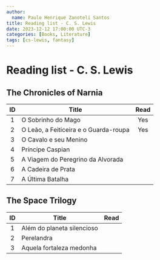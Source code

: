 ```yaml
---
author:
  name: Paulo Henrique Zanoteli Santos
title: Reading list - C. S. Lewis
date: 2023-12-12 17:00:00 UTC-3
categories: [Books, Literature]
tags: [cs-lewis, fantasy]
---
```


# Reading list - C. S. Lewis

## The Chronicles of Narnia

| ID  | Title                                 | Read |
|:---:| ------------------------------------- |:----:|
| 1   | O Sobrinho do Mago                    | Yes  |
| 2   | O Leão, a Feiticeira e o Guarda-roupa | Yes  |
| 3   | O Cavalo e seu Menino                 |      |
| 4   | Príncipe Caspian                      |      |
| 5   | A Viagem do Peregrino da Alvorada     |      |
| 6   | A Cadeira de Prata                    |      |
| 7   | A Última Batalha                      |      |

## The Space Trilogy

| ID  | Title                                 | Read |
|:---:| ------------------------------------- |:----:|
| 1   | Além do planeta silencioso            |      |
| 2   | Perelandra                            |      |
| 3   | Aquela fortaleza medonha              |      |
